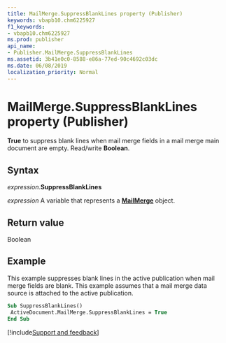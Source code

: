 ```yaml
---
title: MailMerge.SuppressBlankLines property (Publisher)
keywords: vbapb10.chm6225927
f1_keywords:
- vbapb10.chm6225927
ms.prod: publisher
api_name:
- Publisher.MailMerge.SuppressBlankLines
ms.assetid: 3b41e0c0-8588-e86a-77ed-90c4692c03dc
ms.date: 06/08/2019
localization_priority: Normal
---
```



# MailMerge.SuppressBlankLines property (Publisher)

**True** to suppress blank lines when mail merge fields in a mail merge main document are empty. Read/write **Boolean**.


## Syntax

_expression_.**SuppressBlankLines**

_expression_ A variable that represents a **[MailMerge](Publisher.MailMerge.md)** object.


## Return value

Boolean


## Example

This example suppresses blank lines in the active publication when mail merge fields are blank. This example assumes that a mail merge data source is attached to the active publication.

```vb
Sub SuppressBlankLines() 
 ActiveDocument.MailMerge.SuppressBlankLines = True 
End Sub
```

[!include[Support and feedback](~/includes/feedback-boilerplate.md)]